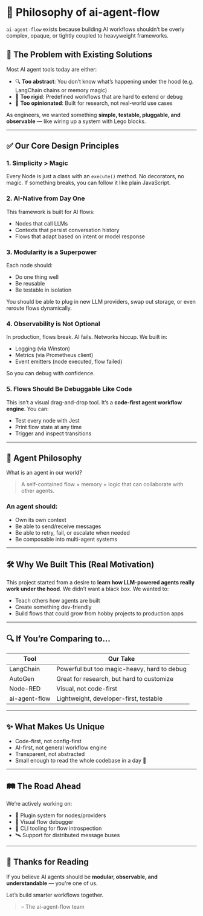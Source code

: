 # 🧠 Philosophy of ai-agent-flow

`ai-agent-flow` exists because building AI workflows shouldn’t be overly complex, opaque, or tightly coupled to heavyweight frameworks.

## 🚫 The Problem with Existing Solutions

Most AI agent tools today are either:

- 🔍 **Too abstract**: You don’t know what’s happening under the hood (e.g. LangChain chains or memory magic)
- 🧱 **Too rigid**: Predefined workflows that are hard to extend or debug
- 🧠 **Too opinionated**: Built for research, not real-world use cases

As engineers, we wanted something **simple, testable, pluggable, and observable** — like wiring up a system with Lego blocks.

---

## ✅ Our Core Design Principles

### 1. **Simplicity > Magic**

Every Node is just a class with an `execute()` method. No decorators, no magic. If something breaks, you can follow it like plain JavaScript.

### 2. **AI-Native from Day One**

This framework is built for AI flows:

- Nodes that call LLMs
- Contexts that persist conversation history
- Flows that adapt based on intent or model response

### 3. **Modularity is a Superpower**

Each node should:

- Do one thing well
- Be reusable
- Be testable in isolation

You should be able to plug in new LLM providers, swap out storage, or even reroute flows dynamically.

### 4. **Observability is Not Optional**

In production, flows break. AI fails. Networks hiccup.
We built in:

- Logging (via Winston)
- Metrics (via Prometheus client)
- Event emitters (node executed, flow failed)

So you can debug with confidence.

### 5. **Flows Should Be Debuggable Like Code**

This isn’t a visual drag-and-drop tool. It’s a **code-first agent workflow engine**.
You can:

- Test every node with Jest
- Print flow state at any time
- Trigger and inspect transitions

---

## 🧠 Agent Philosophy

What is an agent in our world?

> A self-contained flow + memory + logic that can collaborate with other agents.

### An agent should:

- Own its own context
- Be able to send/receive messages
- Be able to retry, fail, or escalate when needed
- Be composable into multi-agent systems

---

## 🛠️ Why We Built This (Real Motivation)

This project started from a desire to **learn how LLM-powered agents really work under the hood**. We didn’t want a black box. We wanted to:

- Teach others how agents are built
- Create something dev-friendly
- Build flows that could grow from hobby projects to production apps

---

## 🔍 If You’re Comparing to...

| Tool          | Our Take                                    |
| ------------- | ------------------------------------------- |
| LangChain     | Powerful but too magic-heavy, hard to debug |
| AutoGen       | Great for research, but hard to customize   |
| Node-RED      | Visual, not code-first                      |
| ai-agent-flow | Lightweight, developer-first, testable      |

---

## ✨ What Makes Us Unique

- Code-first, not config-first
- AI-first, not general workflow engine
- Transparent, not abstracted
- Small enough to read the whole codebase in a day 🧠

---

## 🛤 The Road Ahead

We’re actively working on:

- 🧱 Plugin system for nodes/providers
- 🧠 Visual flow debugger
- 🧪 CLI tooling for flow introspection
- 🛰️ Support for distributed message buses

---

## 🙌 Thanks for Reading

If you believe AI agents should be **modular, observable, and understandable** — you're one of us.

Let’s build smarter workflows together.

> – The ai-agent-flow team
